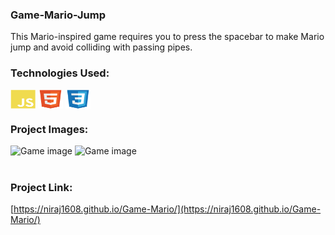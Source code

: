 ### Game-Mario-Jump

This Mario-inspired game requires you to press the spacebar to make Mario jump and avoid colliding with passing pipes.

### Technologies Used:
<div style="display: inline_block">
  <img align="center" alt="JavaScript" height="30" width="40" src="https://raw.githubusercontent.com/devicons/devicon/master/icons/javascript/javascript-plain.svg">
  <img align="center" alt="HTML" height="30" width="40" src="https://raw.githubusercontent.com/devicons/devicon/master/icons/html5/html5-original.svg">
  <img align="center" alt="CSS" height="30" width="40" src="https://raw.githubusercontent.com/devicons/devicon/master/icons/css3/css3-original.svg">
</div>

### Project Images:
<div>
 <img width="300px" src="https://i.imgur.com/1bUH48J.png" alt="Game image" >
 <img width="300px" src="https://i.imgur.com/a0xz4kI.png" alt="Game image" > 
</div>

<br>

### Project Link:
[https://niraj1608.github.io/Game-Mario/](https://niraj1608.github.io/Game-Mario/)
